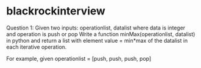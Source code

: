 # blackrockinterview

Question 1:
Given two inputs: operationlist, datalist where data is integer and operation is push or pop
Write a function minMax(operationlist, datalist) in python and return a list with element value = min*max of the datalist in each iterative operation.

For example,
  given operationlist = [push, push, push, pop]
